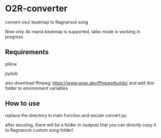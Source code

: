 # O2R-converter
convert osu! beatmap to Ragnarock song

Now only 4k mania beatmap is supported, taiko mode is working in progress

## Requirements
pillow

pydub

also download ffmpeg: https://www.gyan.dev/ffmpeg/builds/ and add /bin folder to environment variables

## How to use
replace the directory in main function and excute convert.py

after excuting, there will be a folder in /outputs that you can directly copy it to Ragnarock custom song folder!
